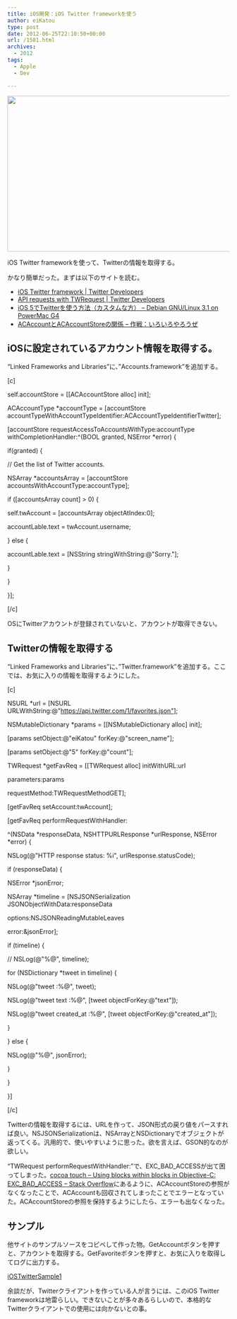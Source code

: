 ```yaml
---
title: iOS開発：iOS Twitter frameworkを使う
author: eiKatou
type: post
date: 2012-06-25T22:10:50+00:00
url: /1581.html
archives:
  - 2012
tags:
  - Apple
  - Dev

---
```

[<img src="http://eikatou.net/blog/wp-content/blog/uploads/2012/06/20120626a.png" alt="" title="20120626a" width="509" height="352" class="alignnone size-full wp-image-1584" srcset="/blog/uploads/2012/06/20120626a.png 509w, /blog/uploads/2012/06/20120626a-300x207.png 300w, /blog/uploads/2012/06/20120626a-433x300.png 433w" sizes="(max-width: 509px) 100vw, 509px" />][1]
  
iOS Twitter frameworkを使って、Twitterの情報を取得する。

かなり簡単だった。まずは以下のサイトを読む。

  * [iOS Twitter framework | Twitter Developers][2]
  * [API requests with TWRequest | Twitter Developers][3]
  * [iOS 5でTwitterを使う方法（カスタムな方） &#8211; Debian GNU/Linux 3.1 on PowerMac G4][4]
  * [ACAccountとACAccountStoreの関係 &#8211; 作戦：いろいろやろうぜ][5]

<!--more-->

## iOSに設定されているアカウント情報を取得する。

&#8220;Linked Frameworks and Libraries&#8221;に、&#8221;Accounts.framework&#8221;を追加する。
  
[c]
  
self.accountStore = [[ACAccountStore alloc] init];
  
ACAccountType *accountType = [accountStore accountTypeWithAccountTypeIdentifier:ACAccountTypeIdentifierTwitter];

[accountStore requestAccessToAccountsWithType:accountType withCompletionHandler:^(BOOL granted, NSError *error) {
      
if(granted) {
          
// Get the list of Twitter accounts.
          
NSArray *accountsArray = [accountStore accountsWithAccountType:accountType];

if ([accountsArray count] > 0) {
              
self.twAccount = [accountsArray objectAtIndex:0];
              
accountLable.text = twAccount.username;
          
} else {
              
accountLable.text = [NSString stringWithString:@"Sorry."];
          
}
      
}
  
}];
  
[/c] 

OSにTwitterアカウントが登録されていないと、アカウントが取得できない。

## Twitterの情報を取得する

&#8220;Linked Frameworks and Libraries&#8221;に、&#8221;Twitter.framework&#8221;を追加する。ここでは、お気に入りの情報を取得するようにした。
  
[c]
  
NSURL *url = [NSURL URLWithString:@"https://api.twitter.com/1/favorites.json"];

NSMutableDictionary *params = [[NSMutableDictionary alloc] init];
  
[params setObject:@"eiKatou" forKey:@"screen_name"];
  
[params setObject:@"5" forKey:@"count"];

TWRequest *getFavReq = [[TWRequest alloc] initWithURL:url
                                             
parameters:params
                                          
requestMethod:TWRequestMethodGET];
  
[getFavReq setAccount:twAccount];

[getFavReq performRequestWithHandler:
   
^(NSData \*responseData, NSHTTPURLResponse \*urlResponse, NSError *error) {
       
NSLog(@"HTTP response status: %i", urlResponse.statusCode);

if (responseData) {
           
NSError *jsonError;
           
NSArray *timeline = [NSJSONSerialization JSONObjectWithData:responseData
                                                               
options:NSJSONReadingMutableLeaves
                                                                 
error:&jsonError];
           
if (timeline) {
  
// NSLog(@"%@", timeline);
               
for (NSDictionary *tweet in timeline) {
                   
NSLog(@"tweet :%@", tweet);
                   
NSLog(@"tweet text :%@", [tweet objectForKey:@"text"]);
                   
NSLog(@"tweet created\_at :%@", [tweet objectForKey:@"created\_at"]);

}

} else {
               
NSLog(@"%@", jsonError);
           
}
       
}
  
}]
  
[/c] 

Twitterの情報を取得するには、URLを作って、JSON形式の戻り値をパースすれば良い。NSJSONSerializationは、NSArrayとNSDictionaryでオブジェクトが返ってくる。汎用的で、使いやすいように思った。欲を言えば、GSON的なのが欲しい。

&#8220;TWRequest performRequestWithHandler:&#8221;で、EXC\_BAD\_ACCESSが出て困ってしまった。[cocoa touch &#8211; Using blocks within blocks in Objective-C: EXC\_BAD\_ACCESS &#8211; Stack Overflow][6]にあるように、ACAccountStoreの参照がなくなったことで、ACAccountも回収されてしまったことでエラーとなっていた。ACAccountStoreの参照を保持するようにしたら、エラーも出なくなった。

## サンプル

他サイトのサンプルソースをコピペして作った物。GetAccountボタンを押すと、アカウントを取得する。GetFavoriteボタンを押すと、お気に入りを取得してログに出力する。
  
[iOSTwitterSample1][7]

余談だが、Twitterクライアントを作っている人が言うには、このiOS Twitter frameworkは地雷らしい。できないことが多々あるらしいので、本格的なTwitterクライアントでの使用には向かないとの事。

 [1]: http://eikatou.net/blog/wp-content/blog/uploads/2012/06/20120626a.png
 [2]: https://dev.twitter.com/docs/ios
 [3]: https://dev.twitter.com/docs/ios/making-api-requests-twrequest
 [4]: http://d.hatena.ne.jp/paraches/20111205
 [5]: http://d.hatena.ne.jp/kykomi/20120418/1334751506
 [6]: http://stackoverflow.com/questions/8662156/using-blocks-within-blocks-in-objective-c-exc-bad-access
 [7]: http://eikatou.net/blog/wp-content/blog/uploads/2012/06/iOSTwitterSample1.zip
